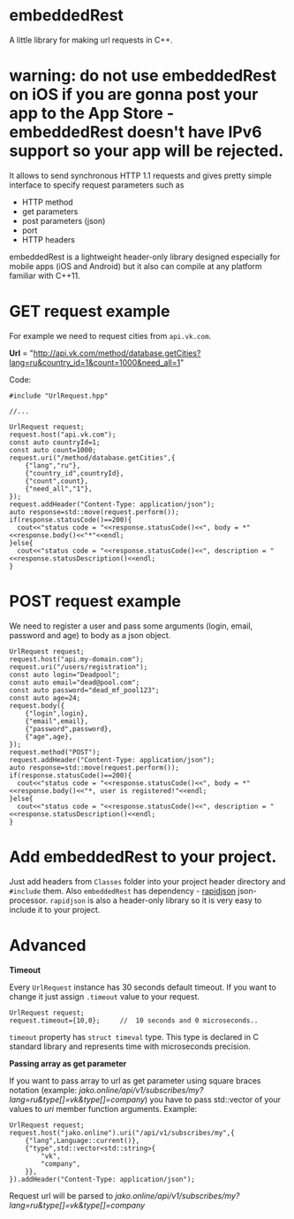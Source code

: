 # embeddedRest
A little library for making url requests in C++.

# warning: do not use embeddedRest on iOS if you are gonna post your app to the App Store - embeddedRest doesn't have IPv6 support so your app will be rejected.

It allows to send synchronous HTTP 1.1 requests and gives pretty simple interface to specify request parameters such as 

* HTTP method
* get parameters
* post parameters (json)
* port
* HTTP headers

embeddedRest is a lightweight header-only library designed especially for mobile apps (iOS and Android) but it also can compile at any platform familiar with C++11.

# GET request example

For example we need to request cities from `api.vk.com`. 

**Url** = "http://api.vk.com/method/database.getCities?lang=ru&country_id=1&count=1000&need_all=1"

Code:
```
#include "UrlRequest.hpp"

//...

UrlRequest request;
request.host("api.vk.com");
const auto countryId=1;
const auto count=1000;
request.uri("/method/database.getCities",{
    {"lang","ru"},
    {"country_id",countryId},
    {"count",count},
    {"need_all","1"},
});
request.addHeader("Content-Type: application/json");
auto response=std::move(request.perform());
if(response.statusCode()==200){
  cout<<"status code = "<<response.statusCode()<<", body = *"<<response.body()<<"*"<<endl;
}else{
  cout<<"status code = "<<response.statusCode()<<", description = "<<response.statusDescription()<<endl;
}      
```

# POST request example

We need to register a user and pass some arguments (login, email, password and age) to body as a json object.
```
UrlRequest request;
request.host("api.my-domain.com");
request.uri("/users/registration");
const auto login="Deadpool";
const auto email="dead@pool.com";
const auto password="dead_mf_pool123";
const auto age=24;
request.body({
    {"login",login},
    {"email",email},
    {"password",password},
    {"age",age},
});
request.method("POST");
request.addHeader("Content-Type: application/json");
auto response=std::move(request.perform());
if(response.statusCode()==200){
  cout<<"status code = "<<response.statusCode()<<", body = *"<<response.body()<<"*, user is registered!"<<endl;
}else{
  cout<<"status code = "<<response.statusCode()<<", description = "<<response.statusDescription()<<endl;
} 
```

# Add embeddedRest to your project.

Just add headers from `Classes` folder into your project header directory and `#include` them. Also `embeddedRest` has dependency - [rapidjson](https://github.com/miloyip/rapidjson/) json-processor. `rapidjson` is also a header-only library so it is very easy to include it to your project.

# Advanced

**Timeout**

Every `UrlRequest` instance has 30 seconds default timeout. If you want to change it just assign `.timeout` value to your request.
```
UrlRequest request;
request.timeout={10,0};     //  10 seconds and 0 microseconds..
```
`timeout` property has `struct timeval` type. This type is declared in C standard library and represents time with microseconds precision.

**Passing array as get parameter**

If you want to pass array to url as get parameter using square braces notation (example: *jako.online/api/v1/subscribes/my?lang=ru&type[]=vk&type[]=company*) you have to pass std::vector of your values to *uri* member function arguments. Example:

```
UrlRequest request;
request.host("jako.online").uri("/api/v1/subscribes/my",{
    {"lang",Language::current()},
    {"type",std::vector<std::string>{
        "vk",
        "company",
    }},
}).addHeader("Content-Type: application/json");
```
Request url will be parsed to *jako.online/api/v1/subscribes/my?lang=ru&type[]=vk&type[]=company*
